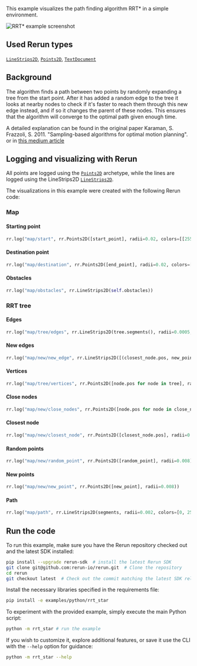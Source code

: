 <!--[metadata]
title = "RRT*"
tags = ["2D"]
thumbnail= "https://static.rerun.io/rrt-star/fbbda33bdbbfa469ec95c905178ac3653920473a/480w.png"
thumbnail_dimensions = [480, 480]
channel = "main"
-->

This example visualizes the path finding algorithm RRT\* in a simple environment.

<picture>
  <img src="https://static.rerun.io/rrt-star/4d4684a24eab7d5def5768b7c1685d8b1cb2c010/full.png" alt="RRT* example screenshot">
  <source media="(max-width: 480px)" srcset="https://static.rerun.io/rrt-star/4d4684a24eab7d5def5768b7c1685d8b1cb2c010/480w.png">
  <source media="(max-width: 768px)" srcset="https://static.rerun.io/rrt-star/4d4684a24eab7d5def5768b7c1685d8b1cb2c010/768w.png">
  <source media="(max-width: 1024px)" srcset="https://static.rerun.io/rrt-star/4d4684a24eab7d5def5768b7c1685d8b1cb2c010/1024w.png">
  <source media="(max-width: 1200px)" srcset="https://static.rerun.io/rrt-star/4d4684a24eab7d5def5768b7c1685d8b1cb2c010/1200w.png">
</picture>

## Used Rerun types
[`LineStrips2D`](https://www.rerun.io/docs/reference/types/archetypes/line_strips2d), [`Points2D`](https://www.rerun.io/docs/reference/types/archetypes/points2d), [`TextDocument`](https://www.rerun.io/docs/reference/types/archetypes/text_document)

## Background
The algorithm finds a path between two points by randomly expanding a tree from the start point.
After it has added a random edge to the tree it looks at nearby nodes to check if it's faster to reach them through this new edge instead,
and if so it changes the parent of these nodes. This ensures that the algorithm will converge to the optimal path given enough time.

A detailed explanation can be found in the original paper
Karaman, S. Frazzoli, S. 2011. "Sampling-based algorithms for optimal motion planning".
or in [this medium article](https://theclassytim.medium.com/robotic-path-planning-rrt-and-rrt-212319121378)


## Logging and visualizing with Rerun

All points are logged using the [`Points2D`](https://www.rerun.io/docs/reference/types/archetypes/points2d) archetype, while the lines are logged using the LineStrips2D [`LineStrips2D`](https://www.rerun.io/docs/reference/types/archetypes/line_strips2d).

The visualizations in this example were created with the following Rerun code:

### Map

#### Starting point
```python
rr.log("map/start", rr.Points2D([start_point], radii=0.02, colors=[[255, 255, 255, 255]]))
```

#### Destination point
```python
rr.log("map/destination", rr.Points2D([end_point], radii=0.02, colors=[[255, 255, 0, 255]]))
```

#### Obstacles
```python
rr.log("map/obstacles", rr.LineStrips2D(self.obstacles))
```


### RRT tree

#### Edges
```python
rr.log("map/tree/edges", rr.LineStrips2D(tree.segments(), radii=0.0005, colors=[0, 0, 255, 128]))
```

#### New edges
```python
rr.log("map/new/new_edge", rr.LineStrips2D([(closest_node.pos, new_point)], colors=[color], radii=0.001))
```

#### Vertices
```python
rr.log("map/tree/vertices", rr.Points2D([node.pos for node in tree], radii=0.002), rr.AnyValues(cost=[float(node.cost) for node in tree]))
```

#### Close nodes
```python
rr.log("map/new/close_nodes", rr.Points2D([node.pos for node in close_nodes]))
```

#### Closest node
```python
rr.log("map/new/closest_node", rr.Points2D([closest_node.pos], radii=0.008))
```

#### Random points
```python
rr.log("map/new/random_point", rr.Points2D([random_point], radii=0.008))
```

#### New points
```python
rr.log("map/new/new_point", rr.Points2D([new_point], radii=0.008))
```

#### Path
```python
rr.log("map/path", rr.LineStrips2D(segments, radii=0.002, colors=[0, 255, 255, 255]))
```


## Run the code
To run this example, make sure you have the Rerun repository checked out and the latest SDK installed:
```bash
pip install --upgrade rerun-sdk  # install the latest Rerun SDK
git clone git@github.com:rerun-io/rerun.git  # Clone the repository
cd rerun
git checkout latest  # Check out the commit matching the latest SDK release
```
Install the necessary libraries specified in the requirements file:
```bash
pip install -e examples/python/rrt_star
```
To experiment with the provided example, simply execute the main Python script:
```bash
python -m rrt_star # run the example
```
If you wish to customize it, explore additional features, or save it use the CLI with the `--help` option for guidance:
```bash
python -m rrt_star --help
```
